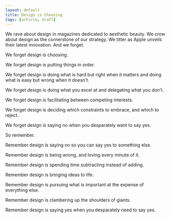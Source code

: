 ```yaml
---
layout: default
title: Design is Choosing
tags: [article, draft]
---
```


We rave about design in magazines dedicated to aesthetic
beauty. We crow about design as the cornerstone of our strategy. We titter as
Apple unveils their latest innovation. And we forget.

We forget design is choosing.

We forget design is putting things in order.

We forget design is doing what is hard but right when it matters and doing what is easy
but wrong when it doesn\'t.

We forget design is doing what you excel at and delegating what you don\'t.

We forget design is facilitating between competing interests.

We forget design is deciding which constraints to embrace, and which to reject.

We forget design is saying no when you desparately want to say yes.

So remember.

Remember design is saying no so you can say yes to something else.

Remember design is being wrong, and loving every minute of it.

Remember design is spending time subtracting instead of adding.

Remember design is bringing ideas to life.

Remember design is pursuing what is important at the expense of everything else.

Remember design is clambering up the shoulders of giants.

Remember design is saying yes when you desparately need to say yes.
